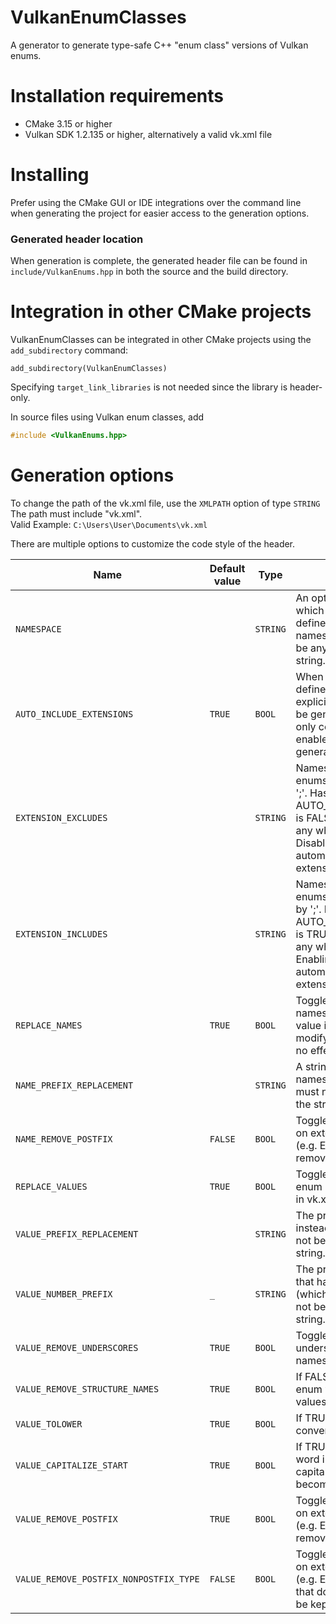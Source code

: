 # VulkanEnumClasses
A generator to generate type-safe C++ "enum class" versions of Vulkan enums.
# Installation requirements
- CMake 3.15 or higher  
- Vulkan SDK 1.2.135 or higher, alternatively a valid vk.xml file
# Installing
Prefer using the CMake GUI or IDE integrations over the command line when generating the project for easier access to the generation options. 

### Generated header location

When generation is complete, the generated header file can be found in `include/VulkanEnums.hpp` in both the source and the build directory.

# Integration in other CMake projects
VulkanEnumClasses can be integrated in other CMake projects using the `add_subdirectory` command:  
```
add_subdirectory(VulkanEnumClasses)
```
Specifying `target_link_libraries` is not needed since the library is header-only.

In source files using Vulkan enum classes, add
```cpp
#include <VulkanEnums.hpp>
```

# Generation options

To change the path of the vk.xml file, use the `XMLPATH` option of type `STRING` The path must include "vk.xml".  
Valid Example: `C:\Users\User\Documents\vk.xml`

There are multiple options to customize the code style of the header.

| Name | Default value | Type | Description |
| ---- | ------------  | ---- | ----------- |
| `NAMESPACE` | | `STRING` | An optional namespace in which all enums will be defined. Empty means no namespace. There must not be any whitespace in the string.
| `AUTO_INCLUDE_EXTENSIONS` | `TRUE` | `BOOL` | When enabled, all enums defined in vk.xml except explicitly excluded ones will be generated. When disabled, only core enums and explicitly enabled extensions will be generated. |
| `EXTENSION_EXCLUDES` | | `STRING` | Names of extensions whose enums to ignore, spearated by \';\'. Has no effect if AUTO_INCLUDE_EXTENSIONS is FALSE. There must not be any whitespace in the string. Disabling an extension will automatically disable all extensions that depend on it. |
| `EXTENSION_INCLUDES` | | `STRING` | Names of extensions whose enums to include, spearated by \';\'. Has no effect if AUTO_INCLUDE_EXTENSIONS is TRUE. There must not be any whitespace in the string. Enabling an extension will automatically enable all extensions it depends on. |
| `REPLACE_NAMES` | `TRUE` | `BOOL` | Toggles whether the enum names will be changed. If this value is false, all options modifying enum names have no effect. |
| `NAME_PREFIX_REPLACEMENT` | | `STRING` | A string that prefixes all enum names instead of \"Vk\". There must not be any whitespace in the string. |
| `NAME_REMOVE_POSTFIX` | `FALSE` | `BOOL` | Toggles whether the postfixes on extension enum names (e.g. EXT, KHR) will be kept or removed. |
| `REPLACE_VALUES` | `TRUE` | `BOOL` | Toggles whether to replae enum names or keep them as in vk.xml. |
| `VALUE_PREFIX_REPLACEMENT` | | `STRING` | The prefix applied to all values instead of \"VK_\". There must not be any whitespace in the string. |
| `VALUE_NUMBER_PREFIX` | `_` | `STRING` | The prefix applied to all values that have a leading digit (which is illegal). There must not be any whitespace in the string. |
| `VALUE_REMOVE_UNDERSCORES` | `TRUE` | `BOOL` | Toggles whether to remove underscores from structure names. |
| `VALUE_REMOVE_STRUCTURE_NAMES` | `TRUE` | `BOOL` | If FALSE, the name of the enum will be removed from all values of the enum. |
| `VALUE_TOLOWER` | `TRUE` | `BOOL` | If TRUE, enum values will be converted to lowercase. |
| `VALUE_CAPITALIZE_START` | `TRUE` | `BOOL` | If TRUE, the beginning of each word in the value is capitalized (ENUM_VALUE becomes EnumValue) |
| `VALUE_REMOVE_POSTFIX` | `TRUE` | `BOOL` | Toggles whether the postfixes on extension enum values (e.g. EXT, KHR) will be kept or removed. |
| `VALUE_REMOVE_POSTFIX_NONPOSTFIX_TYPE` | `FALSE` | `BOOL` | Toggles whether the postfixes on extension enum values (e.g. EXT, KHR) of structures that do not have a postfix will be kept or removed. |
